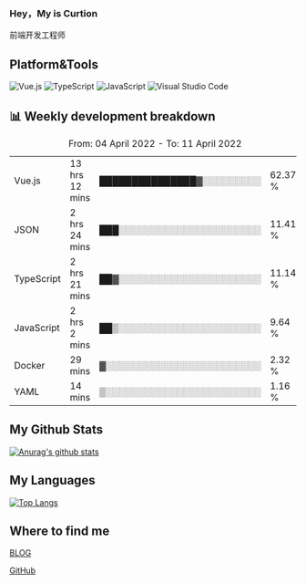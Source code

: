 ### Hey，My is Curtion
前端开发工程师
## Platform&Tools

![Vue.js](https://img.shields.io/badge/-Vue.js-4FC08D?style=flat-square&logo=Vue.js&logoColor=white)
![TypeScript](https://img.shields.io/badge/-TypeScript-007ACC?style=flat-square&logo=typescript&logoColor=white)
![JavaScript](https://img.shields.io/badge/-JavaScript-F7DF1E?style=flat-square&logo=javascript&logoColor=black)
![Visual Studio Code](https://img.shields.io/badge/-VSCode-007ACC?style=flat-square&logo=Visual-Studio-Code&logoColor=white)

## 📊 Weekly development breakdown

<!--START_SECTION:waka-->

<table><caption>From: 04 April 2022 - To: 11 April 2022</caption><tr><td>Vue.js</td><td>13 hrs 12 mins</td><td>███████████████▓░░░░░░░░░</td><td>62.37 %</td></tr><tr><td>JSON</td><td>2 hrs 24 mins</td><td>███░░░░░░░░░░░░░░░░░░░░░░</td><td>11.41 %</td></tr><tr><td>TypeScript</td><td>2 hrs 21 mins</td><td>██▓░░░░░░░░░░░░░░░░░░░░░░</td><td>11.14 %</td></tr><tr><td>JavaScript</td><td>2 hrs 2 mins</td><td>██▒░░░░░░░░░░░░░░░░░░░░░░</td><td>9.64 %</td></tr><tr><td>Docker</td><td>29 mins</td><td>▓░░░░░░░░░░░░░░░░░░░░░░░░</td><td>2.32 %</td></tr><tr><td>YAML</td><td>14 mins</td><td>▒░░░░░░░░░░░░░░░░░░░░░░░░</td><td>1.16 %</td></tr></table>

<!--END_SECTION:waka-->

## My Github Stats

[![Anurag's github stats](https://github-readme-stats.vercel.app/api?username=curtion&count_private=true&show_icons=true&theme=onedark)](https://github.com/anuraghazra/github-readme-stats)

## My Languages

[![Top Langs](https://github-readme-stats.vercel.app/api/top-langs/?username=curtion&layout=compact)](https://github.com/anuraghazra/github-readme-stats)

## Where to find me

[BLOG](https://blog.3gxk.net)

[GitHub](https://github.com/Curtion)
